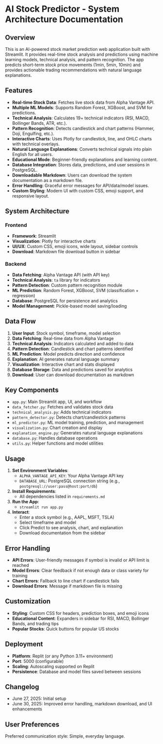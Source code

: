 # AI Stock Predictor - System Architecture Documentation

## Overview

This is an AI-powered stock market prediction web application built with Streamlit. It provides real-time stock analysis and predictions using machine learning models, technical analysis, and pattern recognition. The app predicts short-term stock price movements (1min, 5min, 10min) and provides actionable trading recommendations with natural language explanations.

## Features

- **Real-time Stock Data**: Fetches live stock data from Alpha Vantage API.
- **Multiple ML Models**: Supports Random Forest, XGBoost, and SVM for predictions.
- **Technical Analysis**: Calculates 19+ technical indicators (RSI, MACD, Bollinger Bands, ATR, etc.).
- **Pattern Recognition**: Detects candlestick and chart patterns (Hammer, Doji, Engulfing, etc.).
- **Interactive Charts**: Uses Plotly for candlestick, line, and OHLC charts with technical overlays.
- **Natural Language Explanations**: Converts technical signals into plain English for all users.
- **Educational Mode**: Beginner-friendly explanations and learning content.
- **Database Integration**: Stores data, predictions, and user sessions in PostgreSQL.
- **Downloadable Markdown**: Users can download the system documentation as a markdown file.
- **Error Handling**: Graceful error messages for API/data/model issues.
- **Custom Styling**: Modern UI with custom CSS, emoji support, and responsive layout.

## System Architecture

### Frontend

- **Framework**: Streamlit
- **Visualization**: Plotly for interactive charts
- **UI/UX**: Custom CSS, emoji icons, wide layout, sidebar controls
- **Download**: Markdown file download button in sidebar

### Backend

- **Data Fetching**: Alpha Vantage API (with API key)
- **Technical Analysis**: `ta` library for indicators
- **Pattern Detection**: Custom pattern recognition module
- **ML Prediction**: Random Forest, XGBoost, SVM (classification + regression)
- **Database**: PostgreSQL for persistence and analytics
- **Model Management**: Pickle-based model saving/loading

## Data Flow

1. **User Input**: Stock symbol, timeframe, model selection
2. **Data Fetching**: Real-time data from Alpha Vantage
3. **Technical Analysis**: Indicators calculated and added to data
4. **Pattern Detection**: Candlestick and chart patterns identified
5. **ML Prediction**: Model predicts direction and confidence
6. **Explanation**: AI generates natural language summary
7. **Visualization**: Interactive chart and stats displayed
8. **Database Storage**: Data and predictions saved for analytics
9. **Download**: User can download documentation as markdown

## Key Components

- `app.py`: Main Streamlit app, UI, and workflow
- `data_fetcher.py`: Fetches and validates stock data
- `technical_analysis.py`: Adds technical indicators
- `pattern_detector.py`: Detects chart/candlestick patterns
- `ml_predictor.py`: ML model training, prediction, and management
- `visualization.py`: Chart creation and display
- `explanation_engine.py`: Generates natural language explanations
- `database.py`: Handles database operations
- `utils.py`: Helper functions and model utilities

## Usage

1. **Set Environment Variables**:
   - `ALPHA_VANTAGE_API_KEY`: Your Alpha Vantage API key
   - `DATABASE_URL`: PostgreSQL connection string (e.g., `postgresql://user:pass@host:port/db`)
2. **Install Requirements**:
   - All dependencies listed in `requirements.md`
3. **Run the App**:
   - `streamlit run app.py`
4. **Interact**:
   - Enter a stock symbol (e.g., AAPL, MSFT, TSLA)
   - Select timeframe and model
   - Click Predict to see analysis, chart, and explanation
   - Download documentation from the sidebar

## Error Handling

- **API Errors**: User-friendly messages if symbol is invalid or API limit is reached
- **Model Errors**: Clear feedback if not enough data or class variety for training
- **Chart Errors**: Fallback to line chart if candlestick fails
- **Download Errors**: Message if markdown file is missing

## Customization

- **Styling**: Custom CSS for headers, prediction boxes, and emoji icons
- **Educational Content**: Expanders in sidebar for RSI, MACD, Bollinger Bands, and trading tips
- **Popular Stocks**: Quick buttons for popular US stocks

## Deployment

- **Platform**: Replit (or any Python 3.11+ environment)
- **Port**: 5000 (configurable)
- **Scaling**: Autoscaling supported on Replit
- **Persistence**: Database and model files saved between sessions

## Changelog

- June 27, 2025: Initial setup
- June 30, 2025: Improved error handling, markdown download, and UI enhancements

## User Preferences

Preferred communication style: Simple, everyday language.
